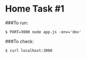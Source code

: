 # Home Task #1

###To run:
```
$ PORT=3000 node app.js -env='dev'
```

###To check:
```
$ curl localhost:3000
```
